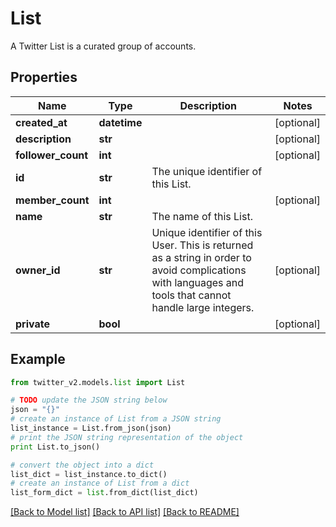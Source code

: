 # List

A Twitter List is a curated group of accounts.

## Properties
Name | Type | Description | Notes
------------ | ------------- | ------------- | -------------
**created_at** | **datetime** |  | [optional] 
**description** | **str** |  | [optional] 
**follower_count** | **int** |  | [optional] 
**id** | **str** | The unique identifier of this List. | 
**member_count** | **int** |  | [optional] 
**name** | **str** | The name of this List. | 
**owner_id** | **str** | Unique identifier of this User. This is returned as a string in order to avoid complications with languages and tools that cannot handle large integers. | [optional] 
**private** | **bool** |  | [optional] 

## Example

```python
from twitter_v2.models.list import List

# TODO update the JSON string below
json = "{}"
# create an instance of List from a JSON string
list_instance = List.from_json(json)
# print the JSON string representation of the object
print List.to_json()

# convert the object into a dict
list_dict = list_instance.to_dict()
# create an instance of List from a dict
list_form_dict = list.from_dict(list_dict)
```
[[Back to Model list]](../README.md#documentation-for-models) [[Back to API list]](../README.md#documentation-for-api-endpoints) [[Back to README]](../README.md)


